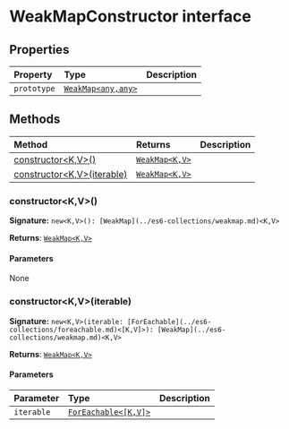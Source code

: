 # WeakMapConstructor interface










## Properties

| Property	   | Type	| Description|
|:-------------|:-------|:-----------|
|`prototype`      | [`WeakMap<any,any>`](../es6-collections/weakmap.md) |  |




## Methods

| Method	   |  Returns	| Description|
|:-------------|:-------|:-----------|
|[constructor<K,V>()](#constructor<kv>)      | [`WeakMap<K,V>`](../es6-collections/weakmap.md) |  |
|[constructor<K,V>(iterable)](#constructor<kv>iterable)      | [`WeakMap<K,V>`](../es6-collections/weakmap.md) |  |




### constructor<K,V>()



**Signature:** `new<K,V>(): [WeakMap](../es6-collections/weakmap.md)<K,V>`

**Returns**: [`WeakMap<K,V>`](../es6-collections/weakmap.md)



#### Parameters
None


### constructor<K,V>(iterable)



**Signature:** `new<K,V>(iterable: [ForEachable](../es6-collections/foreachable.md)<[K,V]>): [WeakMap](../es6-collections/weakmap.md)<K,V>`

**Returns**: [`WeakMap<K,V>`](../es6-collections/weakmap.md)



#### Parameters


| Parameter	   | Type    | Description |
|:-------------|:---------------|:------------|
| `iterable`    | [`ForEachable<[K,V]>`](../es6-collections/foreachable.md) |  |

